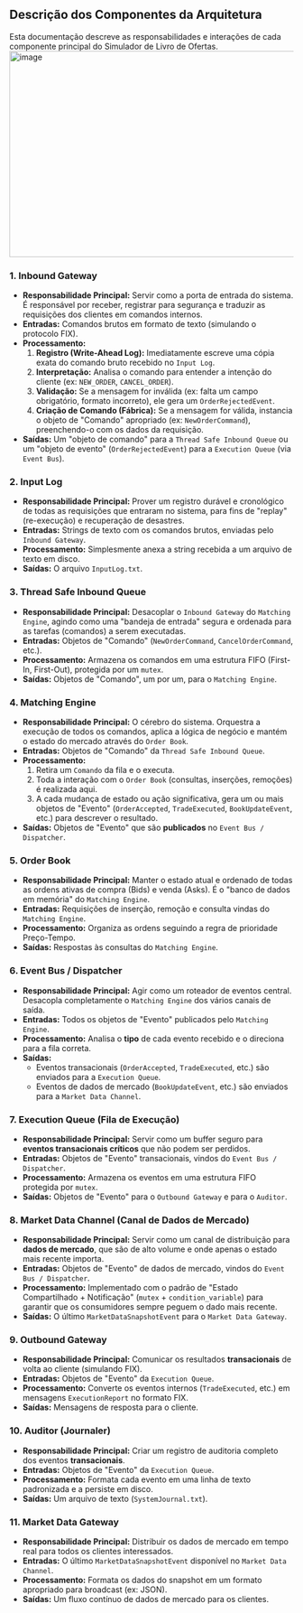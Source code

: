 ## Descrição dos Componentes da Arquitetura
Esta documentação descreve as responsabilidades e interações de cada componente principal do Simulador de Livro de Ofertas.
<img width="1140" height="365" alt="image" src="https://github.com/user-attachments/assets/ba4fd6fd-fd4c-4216-9610-9b1a18c697b1" />

### 1. Inbound Gateway

* **Responsabilidade Principal:** Servir como a porta de entrada do sistema. É responsável por receber, registrar para segurança e traduzir as requisições dos clientes em comandos internos.
* **Entradas:** Comandos brutos em formato de texto (simulando o protocolo FIX).
* **Processamento:**
    1.  **Registro (Write-Ahead Log):** Imediatamente escreve uma cópia exata do comando bruto recebido no `Input Log`.
    2.  **Interpretação:** Analisa o comando para entender a intenção do cliente (ex: `NEW_ORDER`, `CANCEL_ORDER`).
    3.  **Validação:** Se a mensagem for inválida (ex: falta um campo obrigatório, formato incorreto), ele gera um `OrderRejectedEvent`.
    4.  **Criação de Comando (Fábrica):** Se a mensagem for válida, instancia o objeto de "Comando" apropriado (ex: `NewOrderCommand`), preenchendo-o com os dados da requisição.
* **Saídas:** Um "objeto de comando" para a `Thread Safe Inbound Queue` ou um "objeto de evento" (`OrderRejectedEvent`) para a `Execution Queue` (via `Event Bus`).

### 2. Input Log

* **Responsabilidade Principal:** Prover um registro durável e cronológico de todas as requisições que entraram no sistema, para fins de "replay" (re-execução) e recuperação de desastres.
* **Entradas:** Strings de texto com os comandos brutos, enviadas pelo `Inbound Gateway`.
* **Processamento:** Simplesmente anexa a string recebida a um arquivo de texto em disco.
* **Saídas:** O arquivo `InputLog.txt`.

### 3. Thread Safe Inbound Queue

* **Responsabilidade Principal:** Desacoplar o `Inbound Gateway` do `Matching Engine`, agindo como uma "bandeja de entrada" segura e ordenada para as tarefas (comandos) a serem executadas.
* **Entradas:** Objetos de "Comando" (`NewOrderCommand`, `CancelOrderCommand`, etc.).
* **Processamento:** Armazena os comandos em uma estrutura FIFO (First-In, First-Out), protegida por um `mutex`.
* **Saídas:** Objetos de "Comando", um por um, para o `Matching Engine`.

### 4. Matching Engine

* **Responsabilidade Principal:** O cérebro do sistema. Orquestra a execução de todos os comandos, aplica a lógica de negócio e mantém o estado do mercado através do `Order Book`.
* **Entradas:** Objetos de "Comando" da `Thread Safe Inbound Queue`.
* **Processamento:**
    1.  Retira um `Comando` da fila e o executa.
    2.  Toda a interação com o `Order Book` (consultas, inserções, remoções) é realizada aqui.
    3.  A cada mudança de estado ou ação significativa, gera um ou mais objetos de "Evento" (`OrderAccepted`, `TradeExecuted`, `BookUpdateEvent`, etc.) para descrever o resultado.
* **Saídas:** Objetos de "Evento" que são **publicados** no `Event Bus / Dispatcher`.

### 5. Order Book

* **Responsabilidade Principal:** Manter o estado atual e ordenado de todas as ordens ativas de compra (Bids) e venda (Asks). É o "banco de dados em memória" do `Matching Engine`.
* **Entradas:** Requisições de inserção, remoção e consulta vindas do `Matching Engine`.
* **Processamento:** Organiza as ordens seguindo a regra de prioridade Preço-Tempo.
* **Saídas:** Respostas às consultas do `Matching Engine`.

### 6. Event Bus / Dispatcher

* **Responsabilidade Principal:** Agir como um roteador de eventos central. Desacopla completamente o `Matching Engine` dos vários canais de saída.
* **Entradas:** Todos os objetos de "Evento" publicados pelo `Matching Engine`.
* **Processamento:** Analisa o **tipo** de cada evento recebido e o direciona para a fila correta.
* **Saídas:**
    * Eventos transacionais (`OrderAccepted`, `TradeExecuted`, etc.) são enviados para a `Execution Queue`.
    * Eventos de dados de mercado (`BookUpdateEvent`, etc.) são enviados para a `Market Data Channel`.

### 7. Execution Queue (Fila de Execução)

* **Responsabilidade Principal:** Servir como um buffer seguro para **eventos transacionais críticos** que não podem ser perdidos.
* **Entradas:** Objetos de "Evento" transacionais, vindos do `Event Bus / Dispatcher`.
* **Processamento:** Armazena os eventos em uma estrutura FIFO protegida por `mutex`.
* **Saídas:** Objetos de "Evento" para o `Outbound Gateway` e para o `Auditor`.

### 8. Market Data Channel (Canal de Dados de Mercado)

* **Responsabilidade Principal:** Servir como um canal de distribuição para **dados de mercado**, que são de alto volume e onde apenas o estado mais recente importa.
* **Entradas:** Objetos de "Evento" de dados de mercado, vindos do `Event Bus / Dispatcher`.
* **Processamento:** Implementado com o padrão de "Estado Compartilhado + Notificação" (`mutex` + `condition_variable`) para garantir que os consumidores sempre peguem o dado mais recente.
* **Saídas:** O último `MarketDataSnapshotEvent` para o `Market Data Gateway`.

### 9. Outbound Gateway

* **Responsabilidade Principal:** Comunicar os resultados **transacionais** de volta ao cliente (simulando FIX).
* **Entradas:** Objetos de "Evento" da `Execution Queue`.
* **Processamento:** Converte os eventos internos (`TradeExecuted`, etc.) em mensagens `ExecutionReport` no formato FIX.
* **Saídas:** Mensagens de resposta para o cliente.

### 10. Auditor (Journaler)

* **Responsabilidade Principal:** Criar um registro de auditoria completo dos eventos **transacionais**.
* **Entradas:** Objetos de "Evento" da `Execution Queue`.
* **Processamento:** Formata cada evento em uma linha de texto padronizada e a persiste em disco.
* **Saídas:** Um arquivo de texto (`SystemJournal.txt`).

### 11. Market Data Gateway

* **Responsabilidade Principal:** Distribuir os dados de mercado em tempo real para todos os clientes interessados.
* **Entradas:** O último `MarketDataSnapshotEvent` disponível no `Market Data Channel`.
* **Processamento:** Formata os dados do snapshot em um formato apropriado para broadcast (ex: JSON).
* **Saídas:** Um fluxo contínuo de dados de mercado para os clientes.
